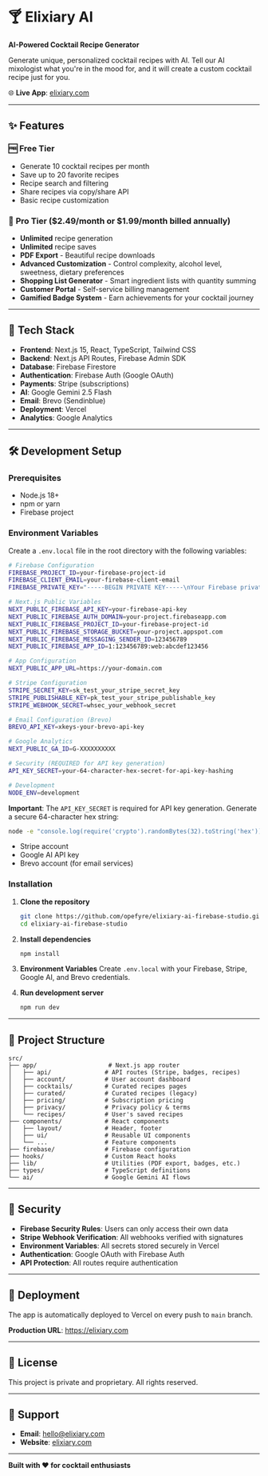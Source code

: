 # 🍸 Elixiary AI

**AI-Powered Cocktail Recipe Generator**

Generate unique, personalized cocktail recipes with AI. Tell our AI mixologist what you're in the mood for, and it will create a custom cocktail recipe just for you.

🌐 **Live App**: [elixiary.com](https://elixiary.com)

---

## ✨ Features

### 🆓 **Free Tier**
- Generate 10 cocktail recipes per month
- Save up to 20 favorite recipes
- Recipe search and filtering
- Share recipes via copy/share API
- Basic recipe customization

### 👑 **Pro Tier** ($2.49/month or $1.99/month billed annually)
- **Unlimited** recipe generation
- **Unlimited** recipe saves
- **PDF Export** - Beautiful recipe downloads
- **Advanced Customization** - Control complexity, alcohol level, sweetness, dietary preferences
- **Shopping List Generator** - Smart ingredient lists with quantity summing
- **Customer Portal** - Self-service billing management
- **Gamified Badge System** - Earn achievements for your cocktail journey

---

## 🚀 Tech Stack

- **Frontend**: Next.js 15, React, TypeScript, Tailwind CSS
- **Backend**: Next.js API Routes, Firebase Admin SDK
- **Database**: Firebase Firestore
- **Authentication**: Firebase Auth (Google OAuth)
- **Payments**: Stripe (subscriptions)
- **AI**: Google Gemini 2.5 Flash
- **Email**: Brevo (Sendinblue)
- **Deployment**: Vercel
- **Analytics**: Google Analytics

---

## 🛠️ Development Setup

### Prerequisites
- Node.js 18+
- npm or yarn
- Firebase project

### Environment Variables

Create a `.env.local` file in the root directory with the following variables:

```bash
# Firebase Configuration
FIREBASE_PROJECT_ID=your-firebase-project-id
FIREBASE_CLIENT_EMAIL=your-firebase-client-email
FIREBASE_PRIVATE_KEY="-----BEGIN PRIVATE KEY-----\nYour Firebase private key here\n-----END PRIVATE KEY-----\n"

# Next.js Public Variables
NEXT_PUBLIC_FIREBASE_API_KEY=your-firebase-api-key
NEXT_PUBLIC_FIREBASE_AUTH_DOMAIN=your-project.firebaseapp.com
NEXT_PUBLIC_FIREBASE_PROJECT_ID=your-firebase-project-id
NEXT_PUBLIC_FIREBASE_STORAGE_BUCKET=your-project.appspot.com
NEXT_PUBLIC_FIREBASE_MESSAGING_SENDER_ID=123456789
NEXT_PUBLIC_FIREBASE_APP_ID=1:123456789:web:abcdef123456

# App Configuration
NEXT_PUBLIC_APP_URL=https://your-domain.com

# Stripe Configuration
STRIPE_SECRET_KEY=sk_test_your_stripe_secret_key
STRIPE_PUBLISHABLE_KEY=pk_test_your_stripe_publishable_key
STRIPE_WEBHOOK_SECRET=whsec_your_webhook_secret

# Email Configuration (Brevo)
BREVO_API_KEY=xkeys-your-brevo-api-key

# Google Analytics
NEXT_PUBLIC_GA_ID=G-XXXXXXXXXX

# Security (REQUIRED for API key generation)
API_KEY_SECRET=your-64-character-hex-secret-for-api-key-hashing

# Development
NODE_ENV=development
```

**Important**: The `API_KEY_SECRET` is required for API key generation. Generate a secure 64-character hex string:
```bash
node -e "console.log(require('crypto').randomBytes(32).toString('hex'))"
```
- Stripe account
- Google AI API key
- Brevo account (for email services)

### Installation

1. **Clone the repository**
   ```bash
   git clone https://github.com/opefyre/elixiary-ai-firebase-studio.git
   cd elixiary-ai-firebase-studio
   ```

2. **Install dependencies**
   ```bash
   npm install
   ```

3. **Environment Variables**
   Create `.env.local` with your Firebase, Stripe, Google AI, and Brevo credentials.

4. **Run development server**
   ```bash
   npm run dev
   ```

---

## 📁 Project Structure

```
src/
├── app/                    # Next.js app router
│   ├── api/               # API routes (Stripe, badges, recipes)
│   ├── account/           # User account dashboard
│   ├── cocktails/         # Curated recipes pages
│   ├── curated/           # Curated recipes (legacy)
│   ├── pricing/           # Subscription pricing
│   ├── privacy/           # Privacy policy & terms
│   └── recipes/           # User's saved recipes
├── components/            # React components
│   ├── layout/            # Header, footer
│   ├── ui/                # Reusable UI components
│   └── ...                # Feature components
├── firebase/              # Firebase configuration
├── hooks/                 # Custom React hooks
├── lib/                   # Utilities (PDF export, badges, etc.)
├── types/                 # TypeScript definitions
└── ai/                    # Google Gemini AI flows
```

---

## 🔐 Security

- **Firebase Security Rules**: Users can only access their own data
- **Stripe Webhook Verification**: All webhooks verified with signatures
- **Environment Variables**: All secrets stored securely in Vercel
- **Authentication**: Google OAuth with Firebase Auth
- **API Protection**: All routes require authentication

---

## 🚀 Deployment

The app is automatically deployed to Vercel on every push to `main` branch.

**Production URL**: https://elixiary.com

---

## 📝 License

This project is private and proprietary. All rights reserved.

---

## 🤝 Support

- **Email**: hello@elixiary.com
- **Website**: [elixiary.com](https://elixiary.com)

---

**Built with ❤️ for cocktail enthusiasts**